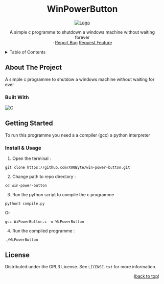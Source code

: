 <div align="center" id="readme-top">
  <h1 align="center">WinPowerButton</h1>
 <a href="https://github.com/X00Byte/WinPowerButton">
    <img src="https://github.com/X00Byte/win-power-button/blob/main/repo_background.png" alt="Logo">
    </a>
  <p align="center">
    A simple c programme to shutdown a windows machine without waiting forever 
    <br />    ·
    <a href="https://github.com/X00Byte/WinPowerButton/issues">Report Bug</a>
    <a href="https://github.com/X00Byte/WinPowerButton/issues">Request Feature</a>
  </p>
</div>

<!-- TABLE OF CONTENTS -->
<details>
  <summary>Table of Contents</summary>
  <ol>
    <li>
      <a href="#about-the-project">About The Project</a>
      <ul>
        <li><a href="#built-with">Built With</a></li>
      </ul>
    </li>
    <li>
      <a href="#getting-started">Getting Started</a>
    </li>
    <li><a href="#usage">Usage</a></li>
    <li><a href="#license">License</a></li>
  </ol>
</details>



<!-- ABOUT THE PROJECT -->
## About The Project
A simple c programme to shutdow a windows machine without waiting for ever 

### Built With

![C](https://img.shields.io/badge/c-%2300599C.svg?style=for-the-badge&logo=c&logoColor=white)

<!-- GETTING STARTED -->
## Getting Started

To run this programme you need a a compiler (gcc) a python interpreter 

### Install & Usage
1. Open the terminal :

```DOS
git clone https://github.com/X00Byte/win-power-button.git
```
2. Change path to repo directory :
```DOS
cd win-power-button
```
3. Run the python script to compile the c programme
```DOS
python3 compile.py
```
Or 
```DOS
gcc WiPowerButton.c -o WiPowerButton
```
4. Run the compiled programme :
```DOS
./WiPowerButton
```
## License

Distributed under the GPL3 License. See `LICENSE.txt` for more information.

<p align="right">(<a href="#readme-top">back to top</a>)</p>
